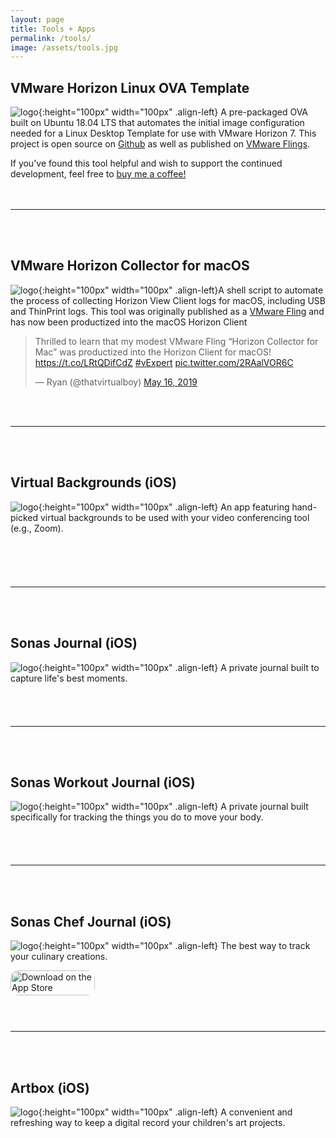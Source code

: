 ```yaml
---
layout: page
title: Tools + Apps
permalink: /tools/
image: /assets/tools.jpg
---
```


## VMware Horizon Linux OVA Template
![logo](/assets/horizon-ubuntu-ova.png){:height="100px" width="100px" .align-left} A pre-packaged OVA built on Ubuntu 18.04 LTS that automates the initial image configuration needed for a Linux Desktop Template for use with VMware Horizon 7. This project is open source on [Github](https://github.com/thatvirtualboy/horizon-linux-vm) as well as published on [VMware Flings](https://flings.vmware.com/horizon-ova-for-ubuntu).

If you've found this tool helpful and wish to support the continued development, feel free to [buy me a coffee!](https://paypal.me/phiredrop)  
<br><br>

---  

<br><br>
## VMware Horizon Collector for macOS
![logo](/assets/hc_icon.png){:height="100px" width="100px" .align-left}A shell script to automate the process of collecting Horizon View Client logs for macOS, including USB and ThinPrint logs.
This tool was originally published as a [VMware Fling](https://flings.vmware.com/horizon-collector-for-mac) and has now been productized into the macOS Horizon Client

<blockquote class="twitter-tweet"><p lang="en" dir="ltr">Thrilled to learn that my modest VMware Fling “Horizon Collector for Mac” was productized into the Horizon Client for macOS! <a href="https://t.co/LRtQDifCdZ">https://t.co/LRtQDifCdZ</a> <a href="https://twitter.com/hashtag/vExpert?src=hash&amp;ref_src=twsrc%5Etfw">#vExpert</a> <a href="https://t.co/2RAalVOR6C">pic.twitter.com/2RAalVOR6C</a></p>&mdash; Ryan (@thatvirtualboy) <a href="https://twitter.com/thatvirtualboy/status/1129125016774123520?ref_src=twsrc%5Etfw">May 16, 2019</a></blockquote> <script async src="https://platform.twitter.com/widgets.js" charset="utf-8"></script>  
<br><br>

---

<br><br>
## Virtual Backgrounds (iOS)
![logo](/assets/apps/VirtualBackgrounds/icon-round.png){:height="100px" width="100px" .align-left} An app featuring hand-picked virtual backgrounds to be used with your video conferencing tool (e.g., Zoom).   

<a href="https://apps.apple.com/us/app/virtual-backgrounds/id1506825381?mt=8" style="display:inline-block;overflow:hidden;background:url(https://linkmaker.itunes.apple.com/en-us/badge-lrg.svg?releaseDate=2020-04-10&kind=iossoftware&bubble=ios_apps) no-repeat;width:135px;height:40px;"></a>
<br><br>

---

<br><br>
## Sonas Journal (iOS)
![logo](/assets/apps/SonasJournal/sonasIcon.png){:height="100px" width="100px" .align-left} A private journal built to capture life's best moments.    

<a href="https://apps.apple.com/us/app/sonas-journal/id1506245083?mt=8" style="display:inline-block;overflow:hidden;background:url(https://linkmaker.itunes.apple.com/en-us/badge-lrg.svg?releaseDate=2020-05-08&kind=iossoftware&bubble=ios_apps) no-repeat;width:135px;height:40px;"></a>

---

<br><br>
## Sonas Workout Journal (iOS)
![logo](/assets/apps/SonasWorkout/sonasworkout-icon.png){:height="100px" width="100px" .align-left} A private journal built specifically for tracking the things you do to move your body.    

<a href="https://apps.apple.com/us/app/sonas-workout-journal/id1513653298?mt=8" style="display:inline-block;overflow:hidden;background:url(https://linkmaker.itunes.apple.com/en-us/badge-lrg.svg?releaseDate=2020-05-16&kind=iossoftware&bubble=ios_apps) no-repeat;width:135px;height:40px;"></a>

---

<br><br>
## Sonas Chef Journal (iOS)
![logo](/assets/apps/chef/icon.png){:height="100px" width="100px" .align-left} The best way to track your culinary creations.   

<a href="https://apps.apple.com/us/app/sonas-chef-journal/id1536951278?itsct=apps_box&amp;itscg=30200" style="display: inline-block; overflow: hidden; border-top-left-radius: 13px; border-top-right-radius: 13px; border-bottom-right-radius: 13px; border-bottom-left-radius: 13px; width: 250px; height: 83px;"><img src="https://tools.applemediaservices.com/api/badges/download-on-the-app-store/black/en-US?size=250x83&amp;releaseDate=1603584000&h=9f740bff7772ec56a8b6f3744a6a5d74" alt="Download on the App Store" style="border-top-left-radius: 13px; border-top-right-radius: 13px; border-bottom-right-radius: 13px; border-bottom-left-radius: 13px; width: 135px; height: 40px;"></a>

---

<br><br>
## Artbox (iOS)
![logo](/assets/apps/artbox/artbox-icon.png){:height="100px" width="100px" .align-left} A convenient and refreshing way to keep a digital record your children's art projects.   

<a href="https://apps.apple.com/us/app/artbox-store-all-the-artwork/id1516027610?mt=8" style="display:inline-block;overflow:hidden;background:url(https://linkmaker.itunes.apple.com/en-us/badge-lrg.svg?releaseDate=2020-07-01&kind=iossoftware&bubble=ios_apps) no-repeat;width:135px;height:40px;"></a>
